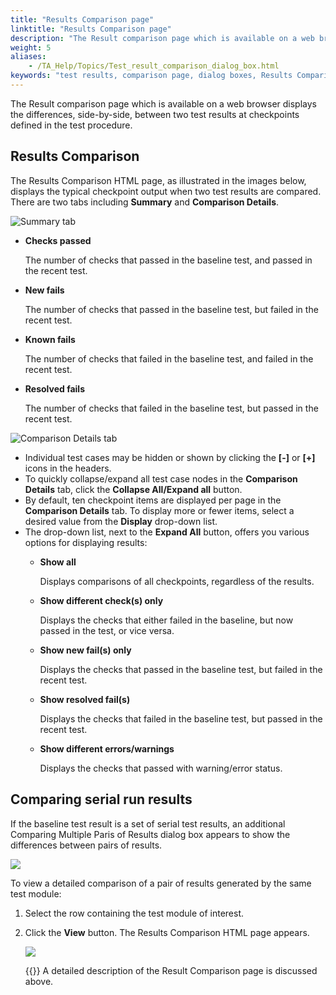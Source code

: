 ```yaml
--- 
title: "Results Comparison page"
linktitle: "Results Comparison page"
description: "The Result comparison page which is available on a web browser displays the differences, side-by-side, between two test results at checkpoints defined in the test procedure."
weight: 5
aliases: 
    - /TA_Help/Topics/Test_result_comparison_dialog_box.html
keywords: "test results, comparison page, dialog boxes, Results Comparison page, Comparing Multiple Pairs of Results page"
---
```


The Result comparison page which is available on a web browser displays the differences, side-by-side, between two test results at checkpoints defined in the test procedure.

## Results Comparison  

The Results Comparison HTML page, as illustrated in the images below, displays the typical checkpoint output when two test results are compared. There are two tabs including **Summary** and **Comparison Details**.

![](/images/TA_Help/Images/Result_comparison_dialog_new.png "Summary tab")

-   **Checks passed**

    The number of checks that passed in the baseline test, and passed in the recent test.

-   **New fails**

    The number of checks that passed in the baseline test, but failed in the recent test.

-   **Known fails**

    The number of checks that failed in the baseline test, and failed in the recent test.

-   **Resolved fails**

    The number of checks that failed in the baseline test, but passed in the recent test.


![](/images/TA_Help/Images/Result_comparison_dialog_new_details.png "Comparison Details tab")

-   Individual test cases may be hidden or shown by clicking the **\[-\]** or **\[+\]** icons in the headers.
-   To quickly collapse/expand all test case nodes in the **Comparison Details** tab, click the **Collapse All/Expand all** button.
-   By default, ten checkpoint items are displayed per page in the **Comparison Details** tab. To display more or fewer items, select a desired value from the **Display** drop-down list.
-   The drop-down list, next to the **Expand All** button, offers you various options for displaying results:
    -   **Show all**

        Displays comparisons of all checkpoints, regardless of the results.

    -   **Show different check\(s\) only**

        Displays the checks that either failed in the baseline, but now passed in the test, or vice versa.

    -   **Show new fail\(s\) only**

        Displays the checks that passed in the baseline test, but failed in the recent test.

    -   **Show resolved fail\(s\)**

        Displays the checks that failed in the baseline test, but passed in the recent test.

    -   **Show different errors/warnings**

        Displays the checks that passed with warning/error status.


## Comparing serial run results  

If the baseline test result is a set of serial test results, an additional Comparing Multiple Paris of Results dialog box appears to show the differences between pairs of results.

![](/images/TA_Help/Images/comparing_multiple_pairs_of_results.png)

To view a detailed comparison of a pair of results generated by the same test module:

1.  Select the row containing the test module of interest.
2.  Click the **View** button. The Results Comparison HTML page appears.

    ![](/images/TA_Help/Images/Result_comparison_dialog_box_2.png)

    {{<note>}} A detailed description of the Result Comparison page is discussed above.




